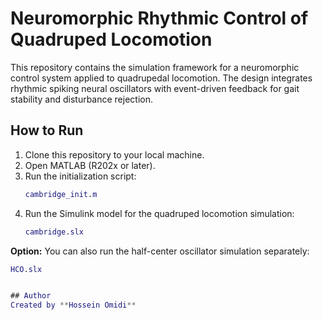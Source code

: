 # Neuromorphic Rhythmic Control of Quadruped Locomotion

This repository contains the simulation framework for a neuromorphic control system applied to quadrupedal locomotion. The design integrates rhythmic spiking neural oscillators with event-driven feedback for gait stability and disturbance rejection.  

## How to Run

1. Clone this repository to your local machine.  
2. Open MATLAB (R202x or later).  
3. Run the initialization script:  
   ```matlab
   cambridge_init.m
4. Run the Simulink model for the quadruped locomotion simulation:
   ```matlab
   cambridge.slx

**Option:** You can also run the half-center oscillator simulation separately:
   ```matlab
   HCO.slx


## Author
Created by **Hossein Omidi**

